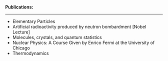 </br>
<p><strong> Publications: </strong></p>
<hr>
<ul>


 <li><a target="_blank" href="https://github.com/manjunath5496/Enrico-Fermi-Papers/blob/master/tst(277).pdf" style="text-decoration:none;">Elementary Particles</a></li>
                            
 <li><a target="_blank" href="https://github.com/manjunath5496/Enrico-Fermi-Papers/blob/master/tst(273).pdf" style="text-decoration:none;">Artificial radioactivity produced by neutron bombardment [Nobel Lecture]</a></li>

<li><a target="_blank" href="https://github.com/manjunath5496/Enrico-Fermi-Papers/blob/master/tst(274).pdf" style="text-decoration:none;">Molecules, crystals, and quantum statistics</a></li>
 <li><a target="_blank" href="https://github.com/manjunath5496/Enrico-Fermi-Papers/blob/master/tst(275).pdf" style="text-decoration:none;">Nuclear Physics: A Course Given by Enrico Fermi at the University of Chicago</a></li>                              

 <li><a target="_blank" href="https://github.com/manjunath5496/Enrico-Fermi-Papers/blob/master/tst(276).pdf" style="text-decoration:none;">Thermodynamics</a></li>
                            


</ul>

</br>
